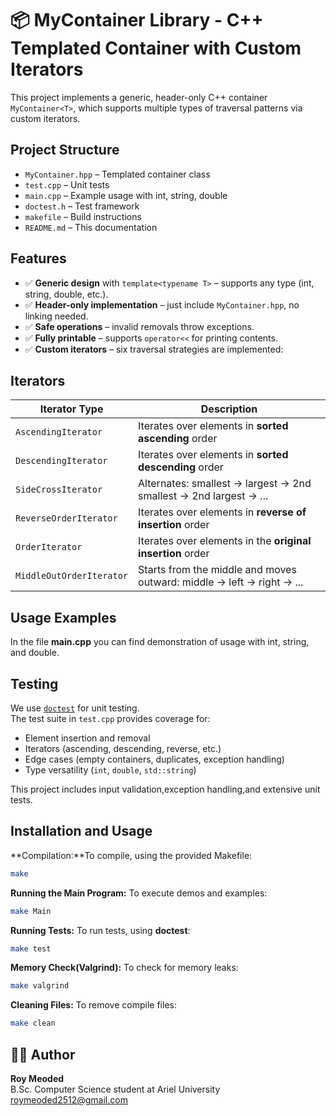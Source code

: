  # 📦 MyContainer Library - C++ Templated Container with Custom Iterators

This project implements a generic, header-only C++ container `MyContainer<T>`, which supports multiple types of traversal patterns via custom iterators.  


## Project Structure

- `MyContainer.hpp` – Templated container class
- `test.cpp` – Unit tests
- `main.cpp` – Example usage with int, string, double
- `doctest.h` – Test framework
- `makefile` – Build instructions
- `README.md` – This documentation



##  Features

- ✅ **Generic design** with `template<typename T>` – supports any type (int, string, double, etc.).
- ✅ **Header-only implementation** – just include `MyContainer.hpp`, no linking needed.
- ✅ **Safe operations** – invalid removals throw exceptions.
- ✅ **Fully printable** – supports `operator<<` for printing contents.
- ✅ **Custom iterators** – six traversal strategies are implemented:

##  Iterators

| Iterator Type           | Description                                                                 |
|-------------------------|-----------------------------------------------------------------------------|
| `AscendingIterator`     | Iterates over elements in **sorted ascending** order                        |
| `DescendingIterator`    | Iterates over elements in **sorted descending** order                       |
| `SideCrossIterator`     | Alternates: smallest → largest → 2nd smallest → 2nd largest → ...           |
| `ReverseOrderIterator`  | Iterates over elements in **reverse of insertion** order                    |
| `OrderIterator`         | Iterates over elements in the **original insertion** order                  |
| `MiddleOutOrderIterator`| Starts from the middle and moves outward: middle → left → right → ...      |




## Usage Examples

In the file **main.cpp** you can find demonstration of usage with int, string, and double.

## Testing

We use [`doctest`](https://github.com/doctest/doctest) for unit testing.  
The test suite in `test.cpp` provides coverage for:
- Element insertion and removal  
- Iterators (ascending, descending, reverse, etc.)  
- Edge cases (empty containers, duplicates, exception handling)  
- Type versatility (`int`, `double`, `std::string`)





This project includes input validation,exception handling,and extensive unit tests.

## Installation and Usage

**Compilation:**To compile, using the provided Makefile:
```bash 
make
```
**Running the Main Program:** To execute demos and examples:
``` bash
make Main
```
**Running Tests:** To run tests, using **doctest**:
```bash
make test
```
**Memory Check(Valgrind):** To check for memory leaks:
```bash
make valgrind
```
**Cleaning Files:** To remove compile files:
```bash
make clean
```


## 👨‍💻 Author

**Roy Meoded**  
B.Sc. Computer Science student at Ariel University roymeoded2512@gmail.com 
